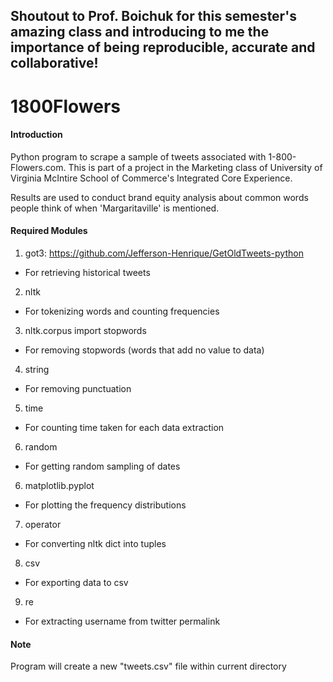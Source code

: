 ## Shoutout to Prof. Boichuk for this semester's amazing class and introducing to me the importance of being reproducible, accurate and collaborative!
# 1800Flowers
#### Introduction
Python program to scrape a sample of tweets associated with 1-800-Flowers.com. 
This is part of a project in the Marketing class of University of Virginia McIntire School of Commerce's Integrated Core Experience. 

Results are used to conduct brand equity analysis about common words people think of 
when 'Margaritaville' is mentioned. 

#### Required Modules

1. got3: https://github.com/Jefferson-Henrique/GetOldTweets-python
- For retrieving historical tweets
2. nltk
- For tokenizing words and counting frequencies
3. nltk.corpus import stopwords
- For removing stopwords (words that add no value to data)
4. string
- For removing punctuation
5. time
- For counting time taken for each data extraction
6. random
- For getting random sampling of dates
6. matplotlib.pyplot
- For plotting the frequency distributions
7. operator
- For converting nltk dict into tuples
8. csv
- For exporting data to csv
9. re
- For extracting username from twitter permalink

#### Note
Program will create a new "tweets.csv" file within current directory
